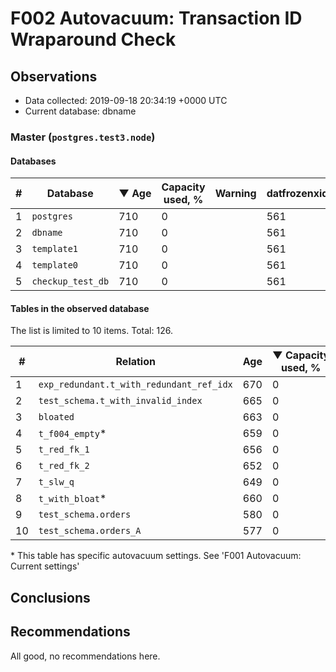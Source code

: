 # F002 Autovacuum: Transaction ID Wraparound Check #

## Observations ##
- Data collected: 2019-09-18 20:34:19 +0000 UTC
- Current database: dbname




### Master (`postgres.test3.node`) ###


#### Databases ####


| \# | Database | &#9660;&nbsp;Age | Capacity used, % | Warning | datfrozenxid |
|--|--------|-----|------------------|---------|--------------|
| 1 |`postgres`|710 |0 |  |561 |
| 2 |`dbname`|710 |0 |  |561 |
| 3 |`template1`|710 |0 |  |561 |
| 4 |`template0`|710 |0 |  |561 |
| 5 |`checkup_test_db`|710 |0 |  |561 |


#### Tables in the observed database ####
The list is limited to 10 items. Total: 126.

| \# | Relation | Age | &#9660;&nbsp;Capacity used, % | Warning |rel_relfrozenxid | toast_relfrozenxid |
|---|-------|-----|------------------|---------|-----------------|--------------------|
| 1 |`exp_redundant.t_with_redundant_ref_idx` |670 |0 |  |601 |0 |
| 2 |`test_schema.t_with_invalid_index` |665 |0 |  |606 |0 |
| 3 |`bloated` |663 |0 |  |608 |0 |
| 4 |`t_f004_empty`\* |659 |0 |  |612 |0 |
| 5 |`t_red_fk_1` |656 |0 |  |615 |0 |
| 6 |`t_red_fk_2` |652 |0 |  |619 |0 |
| 7 |`t_slw_q` |649 |0 |  |622 |0 |
| 8 |`t_with_bloat`\* |660 |0 |  |611 |0 |
| 9 |`test_schema.orders` |580 |0 |  |691 |0 |
| 10 |`test_schema.orders_A` |577 |0 |  |694 |0 |


\* This table has specific autovacuum settings. See 'F001 Autovacuum: Current settings'


## Conclusions ##
 


## Recommendations ##
  All good, no recommendations here.
 

